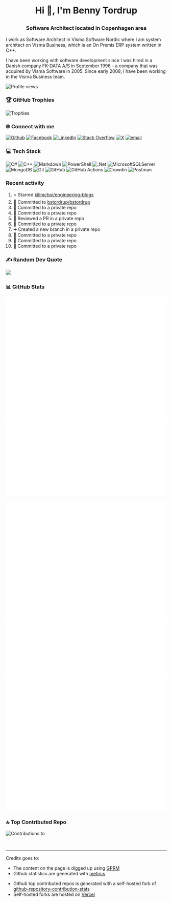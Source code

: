# <p style="text-align:center">Hi 👋, I'm Benny Tordrup</p>

### <p style="text-align:center">Software Architect located in Copenhagen area</p>

I work as Software Architect in Visma Software Nordic where I am system architect on Visma Business, which is an On Premis ERP system written in C++.

I have been working with software development since I was hired in a Danish company FK-DATA A/S in September 1996 - a company that was acquired by Visma Software in 2005. Since early 2008, I have been working in the Visma Business team.

![Profile views](https://komarev.com/ghpvc/?username=bstordrup&label=Profile%20views&color=0e75b6&style=flat)

### 🏆 GitHub Trophies

![Trophies](https://github-profile-trophy.vercel.app/?username=bstordrup&theme=radical&no-frame=true&no-bg=true&margin-w=4)

### 🌐 Connect with me

[![Github](https://img.shields.io/badge/github-%23121011.svg?logo=github&logoColor=white)](https://github.com/bstordrup)
[![Facebook](https://img.shields.io/badge/Facebook-%231877F2.svg?logo=Facebook&logoColor=white)](https://facebook.com/bennyskjoldtordrup)
[![LinkedIn](https://img.shields.io/badge/LinkedIn-%230077B5.svg?logo=linkedin&logoColor=white)](https://linkedin.com/in/bennytordrup)
[![Stack Overflow](https://img.shields.io/badge/-Stackoverflow-FE7A16?logo=stack-overflow&logoColor=white)](https://stackoverflow.com/users/2435661)
[![X](https://img.shields.io/badge/X-black.svg?logo=X&logoColor=white)](https://x.com/bennytordrup)
[![email](https://img.shields.io/badge/Email-D14836?logo=gmail&logoColor=white)](mailto:bstordrup@gmail.com) 

### 💻 Tech Stack

![C#](https://img.shields.io/badge/c%23-%23239120.svg?style=for-the-badge&logo=csharp&logoColor=white) ![C++](https://img.shields.io/badge/c++-%2300599C.svg?style=for-the-badge&logo=c%2B%2B&logoColor=white) ![Markdown](https://img.shields.io/badge/markdown-%23000000.svg?style=for-the-badge&logo=markdown&logoColor=white) ![PowerShell](https://img.shields.io/badge/PowerShell-%235391FE.svg?style=for-the-badge&logo=powershell&logoColor=white) ![.Net](https://img.shields.io/badge/.NET-5C2D91?style=for-the-badge&logo=.net&logoColor=white) ![MicrosoftSQLServer](https://img.shields.io/badge/Microsoft%20SQL%20Server-CC2927?style=for-the-badge&logo=microsoft%20sql%20server&logoColor=white)
![MongoDB](https://img.shields.io/badge/MongoDB-%234ea94b.svg?style=for-the-badge&logo=mongodb&logoColor=white)
![Git](https://img.shields.io/badge/git-%23F05033.svg?style=for-the-badge&logo=git&logoColor=white) ![GitHub](https://img.shields.io/badge/github-%23121011.svg?style=for-the-badge&logo=github&logoColor=white)
![GitHub Actions](https://img.shields.io/badge/github%20actions-%232671E5.svg?style=for-the-badge&logo=githubactions&logoColor=white) ![Crowdin](https://img.shields.io/badge/Crowdin-2E3340.svg?style=for-the-badge&logo=Crowdin&logoColor=white)
![Postman](https://img.shields.io/badge/postman-icon.svg?style=for-the-badge&logo=Postman&logoColor=white)

### Recent activity

<!--START_SECTION:activity-->
1. ⭐ Starred [kilimchoi/engineering-blogs](https://github.com/kilimchoi/engineering-blogs)
2. 📝 Committed to [bstordrup/bstordrup](https://github.com/bstordrup/bstordrup/commit/bf5315a54e6c7895e2eb8b174acced2865a9b6ae)
3. 📝 Committed to a private repo
4. 📝 Committed to a private repo
5. 🔎 Reviewed a PR in a private repo
6. 📝 Committed to a private repo
7. ➕ Created a new branch in a private repo
8. 📝 Committed to a private repo
9. 📝 Committed to a private repo
10. 📝 Committed to a private repo
<!--END_SECTION:activity-->

### ✍️ Random Dev Quote
![](https://quotes-github-readme.vercel.app/api?type=horizontal&theme=dark)

### 📊 GitHub Stats

![Basic](/basic-metrics.svg)  
![Commit calendar](/iso-calendar-metrics.svg)  
<!-- ![Lines pushed](/line-metrics.svg)   -->
![Habits](/habit-metrics.svg)  
![Languages](/languages-metrics.svg)  
![Notable](/notable-metrics.svg)  

### 🔝 Top Contributed Repo
![Contributions to](https://github-repository-contribution-stats-psi.vercel.app/api?username=bstordrup&limit=5&theme=transparent&hide_border=true&combine_all_yearly_contributions=true)

<br>

---
<!-- Proudly created with GPRM ( https://gprm.itsvg.in ) -->

Credits goes to:

- The content on the page is digged up using [GPRM](https://visitcount.itsvg.in)
- Github statistics are generated with [metrics](https://github.com/lowlighter/metric)
<!-- - Github statistics and top language list are generated with a self-hosted fork of [github-readme-stats](https://github.com/anuraghazra/github-readme-stats)
- Github streak statstics are generated with a self-hosted fork of [github-readme-streak-stats](https://github.com/DenverCoder1/github-readme-streak-stats) -->
- Github top contributed repos is generated with a self-hosted fork of [github-repository-contribution-stats](https://github.com/HwangTaehyun/github-repository-contribution-stats)
- Self-hosted forks are hosted on [Vercel](https://vercel.com/)

<!--

![Streak](https://github-readme-streak-stats-iw4v.vercel.app?user=bstordrup&theme=transparent&hide_border=true)  
![](https://github-readme-stats-woad-eight-55.vercel.app/api/top-langs/?username=bstordrup&theme=transparent&hide_border=true&include_all_commits=true&count_private=true&layout=compact)  


<p align="left"><img src="/github-metrics.svg" alt="Metrics" width="400"></p>

https://streak-stats.demolab.com?user=joshxfi&theme=vue-dark&hide_border=true
-->
